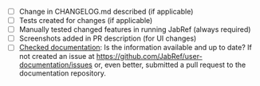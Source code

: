<!-- 
Describe the changes you have made here: what, why, ... 
Link issues that are fixed, e.g. "Fixes #333".
If you fixed a koppor issue, link it, e.g. "Fixes https://github.com/koppor/jabref/issues/47".
The title of the PR must not reference an issue, because GitHub does not support autolinking there.
-->


<!-- 
- Go through the list below. If a task has been completed, mark it done by using `[x]`.
- Please don't remove any items, just leave them unchecked if they are not applicable.
-->

- [ ] Change in CHANGELOG.md described (if applicable)
- [ ] Tests created for changes (if applicable)
- [ ] Manually tested changed features in running JabRef (always required)
- [ ] Screenshots added in PR description (for UI changes)
- [ ] [Checked documentation](https://docs.jabref.org/): Is the information available and up to date? If not created an issue at <https://github.com/JabRef/user-documentation/issues> or, even better, submitted a pull request to the documentation repository.
